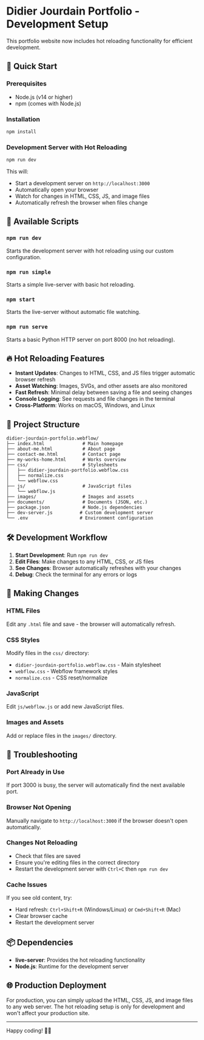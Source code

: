 # Didier Jourdain Portfolio - Development Setup

This portfolio website now includes hot reloading functionality for efficient development.

## 🚀 Quick Start

### Prerequisites
- Node.js (v14 or higher)
- npm (comes with Node.js)

### Installation
```bash
npm install
```

### Development Server with Hot Reloading
```bash
npm run dev
```

This will:
- Start a development server on `http://localhost:3000`
- Automatically open your browser
- Watch for changes in HTML, CSS, JS, and image files
- Automatically refresh the browser when files change

## 📝 Available Scripts

### `npm run dev`
Starts the development server with hot reloading using our custom configuration.

### `npm run simple`
Starts a simple live-server with basic hot reloading.

### `npm start`
Starts the live-server without automatic file watching.

### `npm run serve`
Starts a basic Python HTTP server on port 8000 (no hot reloading).

## 🔥 Hot Reloading Features

- **Instant Updates**: Changes to HTML, CSS, and JS files trigger automatic browser refresh
- **Asset Watching**: Images, SVGs, and other assets are also monitored
- **Fast Refresh**: Minimal delay between saving a file and seeing changes
- **Console Logging**: See requests and file changes in the terminal
- **Cross-Platform**: Works on macOS, Windows, and Linux

## 📁 Project Structure

```
didier-jourdain-portfolio.webflow/
├── index.html              # Main homepage
├── about-me.html           # About page
├── contact-me.html         # Contact page
├── my-works-home.html      # Works overview
├── css/                    # Stylesheets
│   ├── didier-jourdain-portfolio.webflow.css
│   ├── normalize.css
│   └── webflow.css
├── js/                     # JavaScript files
│   └── webflow.js
├── images/                 # Images and assets
├── documents/              # Documents (JSON, etc.)
├── package.json            # Node.js dependencies
├── dev-server.js          # Custom development server
└── .env                   # Environment configuration
```

## 🛠️ Development Workflow

1. **Start Development**: Run `npm run dev`
2. **Edit Files**: Make changes to any HTML, CSS, or JS files
3. **See Changes**: Browser automatically refreshes with your changes
4. **Debug**: Check the terminal for any errors or logs

## 🎨 Making Changes

### HTML Files
Edit any `.html` file and save - the browser will automatically refresh.

### CSS Styles
Modify files in the `css/` directory:
- `didier-jourdain-portfolio.webflow.css` - Main stylesheet
- `webflow.css` - Webflow framework styles
- `normalize.css` - CSS reset/normalize

### JavaScript
Edit `js/webflow.js` or add new JavaScript files.

### Images and Assets
Add or replace files in the `images/` directory.

## 🚫 Troubleshooting

### Port Already in Use
If port 3000 is busy, the server will automatically find the next available port.

### Browser Not Opening
Manually navigate to `http://localhost:3000` if the browser doesn't open automatically.

### Changes Not Reloading
- Check that files are saved
- Ensure you're editing files in the correct directory
- Restart the development server with `Ctrl+C` then `npm run dev`

### Cache Issues
If you see old content, try:
- Hard refresh: `Ctrl+Shift+R` (Windows/Linux) or `Cmd+Shift+R` (Mac)
- Clear browser cache
- Restart the development server

## 📦 Dependencies

- **live-server**: Provides the hot reloading functionality
- **Node.js**: Runtime for the development server

## 🌐 Production Deployment

For production, you can simply upload the HTML, CSS, JS, and image files to any web server. The hot reloading setup is only for development and won't affect your production site.

---

Happy coding! 🎨✨
